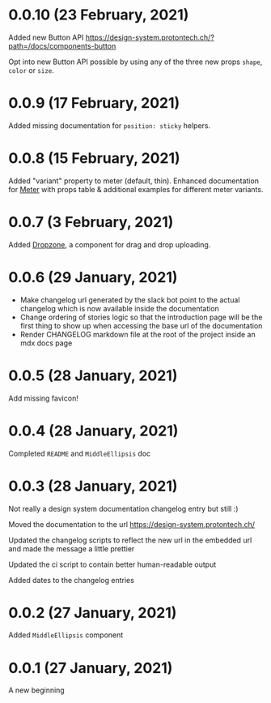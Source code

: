 # 0.0.10 (23 February, 2021)

Added new Button API https://design-system.protontech.ch/?path=/docs/components-button

Opt into new Button API possible by using any of the three new props `shape`, `color` or `size`.

# 0.0.9 (17 February, 2021)

Added missing documentation for `position: sticky` helpers.

# 0.0.8 (15 February, 2021)

Added "variant" property to meter (default, thin).
Enhanced documentation for [Meter](https://design-system.protontech.ch/?path=/docs/components-meter) with props table & additional examples for different meter variants.

# 0.0.7 (3 February, 2021)

Added [Dropzone](https://design-system.protontech.ch/?path=/story/components-dropdown--basic), a component for drag and drop uploading.

# 0.0.6 (29 January, 2021)

- Make changelog url generated by the slack bot point to the actual changelog which is now available inside the documentation
- Change ordering of stories logic so that the introduction page will be the first thing to show up when accessing the base url of the documentation
- Render CHANGELOG markdown file at the root of the project inside an mdx docs page

# 0.0.5 (28 January, 2021)

Add missing favicon!

# 0.0.4 (28 January, 2021)

Completed `README` and `MiddleEllipsis` doc

# 0.0.3 (28 January, 2021)

Not really a design system documentation changelog entry but still :)

Moved the documentation to the url https://design-system.protontech.ch/

Updated the changelog scripts to reflect the new url in the embedded url and made the message a little prettier

Updated the ci script to contain better human-readable output

Added dates to the changelog entries

# 0.0.2 (27 January, 2021)

Added `MiddleEllipsis` component

# 0.0.1 (27 January, 2021)

A new beginning
